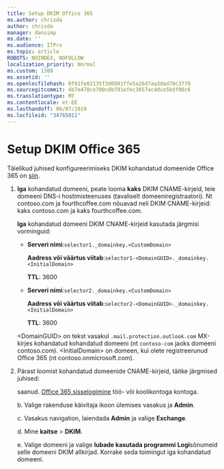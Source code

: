 ```yaml
---
title: Setup DKIM Office 365
ms.author: chrisda
author: chrisda
manager: dansimp
ms.date: ''
ms.audience: ITPro
ms.topic: article
ROBOTS: NOINDEX, NOFOLLOW
localization_priority: Normal
ms.custom: 1388
ms.assetid: ''
ms.openlocfilehash: 0f81fe02135f3d0901ffe5a26d7aa3dad70c3770
ms.sourcegitcommit: 4b7e478ce700c0b781efec3857ac4dce5bdf00c6
ms.translationtype: MT
ms.contentlocale: et-EE
ms.lasthandoff: 06/07/2019
ms.locfileid: "34765011"
---
```

# <a name="setup-dkim-in-office-365"></a>Setup DKIM Office 365

Täielikud juhised konfigureerimiseks DKIM kohandatud domeenide Office 365 on [siin](https://docs.microsoft.com/office365/SecurityCompliance/use-dkim-to-validate-outbound-email#what-you-need-to-do-to-manually-set-up-dkim-in-office-365).

1. **Iga** kohandatud domeeni, peate looma **kaks** DKIM CNAME-kirjeid, teie domeeni DNS-i hostimisteenuses (tavaliselt domeeniregistraatori). Nt contoso.com ja fourthcoffee.com nõuavad neli DKIM CNAME-kirjeid: kaks contoso.com ja kaks fourthcoffee.com.

   **Iga** kohandatud domeeni DKIM CNAME-kirjeid kasutada järgmisi vorminguid:

   - **Serveri nimi**:`selector1._domainkey.<CustomDomain>`

     **Aadress või väärtus viitab**:`selector1-<DomainGUID>._domainkey.<InitialDomain>`

     **TTL**: 3600

   - **Serveri nimi**:`selector2._domainkey.<CustomDomain>`

     **Aadress või väärtus viitab**:`selector2-<DomainGUID>._domainkey.<InitialDomain>`

     **TTL**: 3600

   \<DomainGUID\> on tekst vasakul `.mail.protection.outlook.com` MX-kirjes kohandatud kohandatud domeeni (nt `contoso-com` jaoks domeeni contoso.com). \<InitialDomain\> on domeen, kui olete registreerunud Office 365 (nt contoso.onmicrosoft.com).

2. Pärast loomist kohandatud domeenide CNAME-kirjeid, täitke järgmised juhised:

   saanud. [Office 365 sisselogimine](https://support.office.microsoft.com/article/e9eb7d51-5430-4929-91ab-6157c5a050b4) töö- või koolikontoga kontoga.

   b. Valige rakenduse käivitaja ikoon ülemises vasakus ja **Admin**.

   c. Vasakus navigation, laiendada **Admin** ja valige **Exchange**.

   d. Mine **kaitse** > **DKIM**.

   e. Valige domeeni ja valige **lubade kasutada programmi** **Logi**sõnumeid selle domeeni DKIM allkirjad. Korrake seda toimingut iga kohandatud domeeni.
